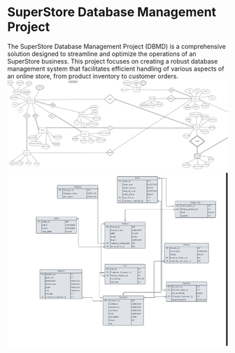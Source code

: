 # SuperStore Database Management Project 
 The SuperStore  Database Management Project (DBMD) is a comprehensive solution designed to streamline and optimize the operations of an SuperStore business. This project focuses on creating a robust database management system that facilitates efficient handling of various aspects of an online store, from product inventory to customer orders.
![image](https://github.com/0sar-44/SuperStore-Database-Management-Project/blob/main/SuperStore%20ER%20photo.png)
![image](https://github.com/0sar-44/SuperStore-Database-Management-Project/blob/main/SuperStore%20Schema%20photo.png)


   
